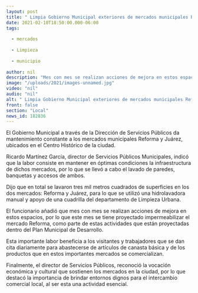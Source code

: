 ```yaml
---
layout: post
title: " Limpia Gobierno Municipal exteriores de mercados municipales Reforma y Juárez"
date: 2021-02-10T18:50:00.000-06:00
tags:
  
  - mercados
  
  - Limpieza
  
  - municipio
  
author: nil
description: "Mes con mes se realizan acciones de mejora en estos espacios"
image: "/uploads/2021/images-unnamed.jpg"
video: "nil"
audio: "nil"
alt: " Limpia Gobierno Municipal exteriores de mercados municipales Reforma y Juárez"
front: false
section: "Local"
news_id: 182836
---
```


El Gobierno Municipal a través de la Dirección de Servicios Públicos da mantenimiento constante a los mercados municipales Reforma y Juárez, ubicados en el Centro Histórico de la ciudad.

Ricardo Martínez García, director de Servicios Públicos Municipales, indicó que la labor consiste en mantener en óptimas condiciones la infraestructura de dichos mercados, por lo que se llevó a cabo el lavado de paredes, banquetas y accesos de ambos.

Dijo que en total se lavaron tres mil metros cuadrados de superficies en los dos mercados: Reforma y Juárez, para lo que se utilizó una hidrolavadora manual y apoyo de una cuadrilla del departamento de Limpieza Urbana.

El funcionario añadió que mes con mes se realizan acciones de mejora en estos espacios, por lo que este mes se tiene proyectado impermeabilizar el mercado Reforma, como parte de estas actividades que están proyectadas dentro del Plan Municipal de Desarrollo.

Esta importante labor beneficia a los visitantes y trabajadores que se dan cita diariamente para abastecerse de artículos de canasta básica y de los productos que en estos importantes mercados se comercializan.

Finalmente, el director de Servicios Públicos, reconoció la vocación económica y cultural que sostienen los mercados en la ciudad, por lo que destacó la importancia de brindar entornos dignos para el intercambio comercial local, al ser esta una actividad esencial.  